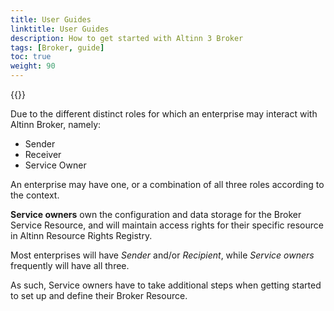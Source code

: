 ```yaml
---
title: User Guides
linktitle: User Guides
description: How to get started with Altinn 3 Broker
tags: [Broker, guide]
toc: true
weight: 90
---
```


{{<children />}}


Due to the different distinct roles for which an enterprise may interact with Altinn Broker, namely:

- Sender
- Receiver
- Service Owner

An enterprise may have one, or a combination of all three roles according to the context.

**Service owners** own the configuration and data storage for the Broker Service Resource, and will maintain access rights for their specific resource in Altinn Resource Rights Registry.

Most enterprises will have *Sender* and/or *Recipient*, while *Service owners* frequently will have all three.

As such, Service owners have to take additional steps when getting started to set up and define their Broker Resource.

